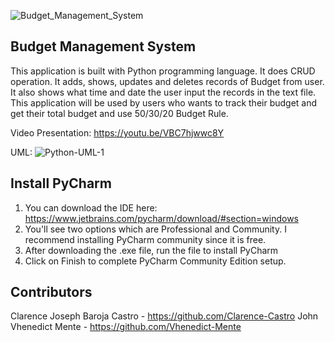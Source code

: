 ![Budget_Management_System](https://user-images.githubusercontent.com/117522247/206957811-c3763b46-ef72-4f13-a429-bc9f5f0730a3.png)


## Budget Management System

This application is built with Python programming language. It does CRUD operation. It adds, shows, updates and deletes records of Budget from user. It also 
shows what time and date the user input the records in the text file. This application will be used by users who wants to track their budget and get their total budget
and use 50/30/20 Budget Rule.


Video Presentation: https://youtu.be/VBC7hjwwc8Y

UML: ![Python-UML-1](https://user-images.githubusercontent.com/117522247/206958582-b9436840-b98f-4295-a79e-f70898962e65.png)

## Install PyCharm
1. You can download the IDE here: https://www.jetbrains.com/pycharm/download/#section=windows
2. You'll see two options which are Professional and Community. I recommend installing PyCharm community since it is free.
3. After downloading the .exe file, run the file to install PyCharm
4. Click on Finish to complete PyCharm Community Edition setup.

## Contributors
Clarence Joseph Baroja Castro - https://github.com/Clarence-Castro
John Vhenedict Mente - https://github.com/Vhenedict-Mente

